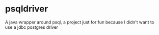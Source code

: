 # psqldriver
A java wrapper around psql, a project just for fun because I didn't want to use a jdbc postgres driver
